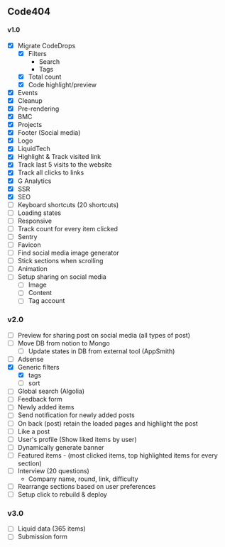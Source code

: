 ## Code404

#### v1.0

- [x] Migrate CodeDrops
  - [x] Filters
    - Search
    - Tags
  - [x] Total count
  - [x] Code highlight/preview
- [x] Events
- [x] Cleanup
- [x] Pre-rendering
- [x] BMC
- [x] Projects
- [x] Footer (Social media)
- [x] Logo
- [x] LiquidTech
- [x] Highlight & Track visited link
- [x] Track last 5 visits to the website
- [x] Track all clicks to links
- [x] G Analytics
- [x] SSR
- [x] SEO
- [ ] Keyboard shortcuts (20 shortcuts)
- [ ] Loading states
- [ ] Responsive
- [ ] Track count for every item clicked
- [ ] Sentry
- [ ] Favicon
- [ ] Find social media image generator
- [ ] Stick sections when scrolling
- [ ] Animation
- [ ] Setup sharing on social media
  - [ ] Image
  - [ ] Content
  - [ ] Tag account

### v2.0

- [ ] Preview for sharing post on social media (all types of post)
- [ ] Move DB from notion to Mongo
  - [ ] Update states in DB from external tool (AppSmith)
- [ ] Adsense
- [x] Generic filters
  - [x] tags
  - [ ] sort
- [ ] Global search (Algolia)
- [ ] Feedback form
- [ ] Newly added items
- [ ] Send notification for newly added posts
- [ ] On back (post) retain the loaded pages and highlight the post
- [ ] Like a post
- [ ] User's profile (Show liked items by user)
- [ ] Dynamically generate banner
- [ ] Featured items - (most clicked items, top highlighted items for every section)
- [ ] Interview (20 questions)
  - Company name, round, link, difficulty
- [ ] Rearrange sections based on user preferences
- [ ] Setup click to rebuild & deploy

### v3.0

- [ ] Liquid data (365 items)
- [ ] Submission form
